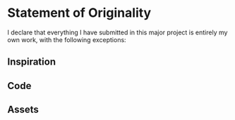 # Statement of Originality

I <INSERT YOUR NAME HERE> declare that everything I have submitted in this major
project is entirely my own work, with the following exceptions:

## Inspiration

## Code

## Assets
